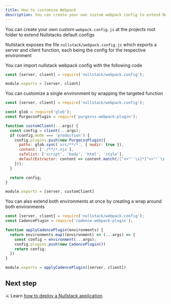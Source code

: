 ```yaml
---
title: How to customize Webpack
description: You can create your own custom webpack config to extend Nullstacks default configs
---
```


You can create your own custom `webpack.config.js` at the projects root folder to extend Nullstacks default configs

Nullstack exposes the file `nullstack/webpack.config.js` which exports a server and client function, each being the config for the respective environment

You can import nullstack webpack config with the following code

```jsx
const [server, client] = require('nullstack/webpack.config');

module.exports = [server, client]
```

You can customize a single environment by wrapping the targeted function

```jsx
const [server, client] = require('nullstack/webpack.config');

const glob = require('glob');
const PurgecssPlugin = require('purgecss-webpack-plugin');

function customClient(...args) {
  const config = client(...args);
  if (config.mode === 'production') {
    config.plugins.push(new PurgecssPlugin({
      paths: glob.sync(`src/**/*`, { nodir: true }),
      content: ['./**/*.njs'],
      safelist: ['script', 'body', 'html', 'style'],
      defaultExtractor: content => content.match(/[^<>"'`\s]*[^<>"'`\s:]/g) || [],
    }));
  }

  return config;
}

module.exports = [server, customClient]
```

You can also extend both environments at once by creating a wrap around both environments

```jsx
const [server, client] = require('nullstack/webpack.config');
const CadencePlugin = require('cadence-webpack-plugin');

function applyCadencePlugin(environments) {
  return environments.map((environment) => (...args) => {
    const config = environment(...args);
    config.plugins.push(new CadencePlugin())
    return config;
  })
}

module.exports = applyCadencePlugin([server, client])
```

## Next step

⚔ Learn [how to deploy a Nullstack application](/how-to-deploy-a-nullstack-application).